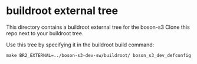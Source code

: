 buildroot external tree
=======================

This directory contains a buildroot external tree for the boson-s3
Clone this repo next to your buildroot tree.

Use this tree by specifying it in the buildroot build command:

`make BR2_EXTERNAL=../boson-s3-dev-sw/buildroot/ boson_s3_dev_defconfig`
